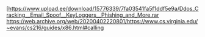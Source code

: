 [https://www.upload.ee/download/15776339/7fa03541fa5f1ddf5e9a/Ddos_Cracking__Email_Spoof__KeyLoggers__Phishing_and_More.rar
https://web.archive.org/web/20200402220801/https://www.cs.virginia.edu/~evans/cs216/guides/x86.html#calling
